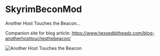 # SkyrimBeconMod
Another Host Touches the Beacon...

Companion site for blog article: https://www.hexxedbitheadz.com/blog-anotherhosttouchesthebeacon/

![Another Host Touches the Beacon](https://www.hexxedbitheadz.com/wp-content/uploads/go-x/u/4f5d8168-545c-4f7d-8510-2fb0f843ca76/l0,t0,w700,h400/image.jpg)
